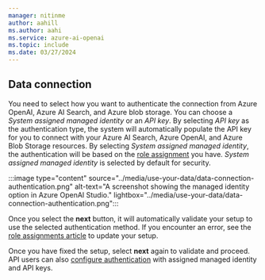```yaml
---
manager: nitinme
author: aahill
ms.author: aahi
ms.service: azure-ai-openai
ms.topic: include
ms.date: 03/27/2024
---
```


## Data connection

You need to select how you want to authenticate the connection from Azure OpenAI, Azure AI Search, and Azure blob storage. You can choose a *System assigned managed identity* or an *API key*. By selecting *API key* as the authentication type, the system will automatically populate the API key for you to connect with your Azure AI Search, Azure OpenAI, and Azure Blob Storage resources. By selecting *System assigned managed identity*, the authentication will be based on the [role assignment](../how-to/on-your-data-configuration.md#role-assignments) you have. *System assigned managed identity* is selected by default for security. 


:::image type="content" source="../media/use-your-data/data-connection-authentication.png" alt-text="A screenshot showing the managed identity option in Azure OpenAI Studio." lightbox="../media/use-your-data/data-connection-authentication.png":::

Once you select the **next** button, it will automatically validate your setup to use the selected authentication method. If you encounter an error, see the [role assignments article](../how-to/on-your-data-configuration.md#role-assignments) to update your setup.

Once you have fixed the setup, select **next** again to validate and proceed. API users can also [configure authentication](../references/azure-search.md#api-key-authentication-options) with assigned managed identity and API keys.

